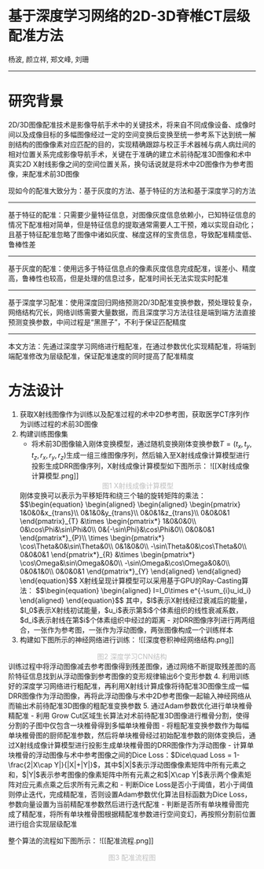 # 基于深度学习网络的2D-3D脊椎CT层级配准方法
杨波, 颜立祥, 郑文峰, 刘珊

---

# 研究背景

2D/3D图像配准技术是影像导航手术中的关键技术，将来自不同成像设备、成像时间以及成像目标的多幅图像经过一定的空间变换后变换至统一参考系下达到统一解剖结构的图像像素对应匹配的目的，实现精确跟踪与校正手术器械与病人病灶间的相对位置关系完成影像导航手术，关键在于准确的建立术前待配准3D图像和术中真实2D X射线影像之间的空间位置关系，换句话说就是将术中2D图像作为参考图像，来配准术前3D图像

现如今的配准大致分为：基于灰度的方法、基于特征的方法和基于深度学习的方法

---
基于特征的配准：只需要少量特征信息，对图像灰度信息依赖小，已知特征信息的情况下配准相对简单，但是特征信息的提取通常需要人工干预，难以实现自动化；且基于特征配准忽略了图像中诸如灰度、梯度这样的宝贵信息，导致配准精度低、鲁棒性差

---
基于灰度的配准：使用远多于特征信息点的像素灰度信息完成配准，误差小、精度高，鲁棒性也较高，但是处理的信息过多，配准时间长无法实现实时配准

---
基于深度学习配准：使用深度回归网络预测2D/3D配准变换参数，预处理较复杂，网络结构冗长，网络训练需要大量数据，而且深度学习方法往往是端到端方法直接预测变换参数，中间过程是“黑匣子”，不利于保证匹配精度

---
本文方法：先通过深度学习网络进行粗配准，在通过参数优化实现精配准，将端到端配准修改为层级配准，保证配准速度的同时提高了配准精度

# 方法设计

1. 获取X射线图像作为训练以及配准过程的术中2D参考图，获取医学CT序列作为训练过程的术前3D图像
2. 构建训练图像集
	- 将术前3D图像输入刚体变换模型，通过随机变换刚体变换参数$T=(t_x,t_y,t_z,r_x,r_y,r_z)$生成一组三维图像序列，然后输入至X射线成像计算模型进行投影生成DRR图像序列，X射线成像计算模型如下图所示：
	![[X射线成像计算模型.png]]
	<center><font color=silver>图1 X射线成像计算模型</font></center>
	刚体变换可以表示为平移矩阵和绕三个轴的旋转矩阵的乘法：
	$$\begin{equation}
	\begin{aligned}
	\begin{aligned}
	\begin{pmatrix}
	1&0&0&x_{trans}\\
	0&1&0&y_{trans}\\
	0&0&1&z_{trans}\\
	0&0&0&1
	\end{pmatrix}_{T}
	&\times
	\begin{pmatrix*}
	1&0&0&0\\
	0&\cos\Phi&\sin\Phi&0\\
	0&{-\sin\Phi}&\cos\Phi&0\\
	0&0&0&1
	\end{pmatrix*}_{P}\\
	\times
	\begin{pmatrix*}
	\cos\Theta&0&\sin\Theta&0\\
	0&1&0&0\\
	-\sin\Theta&0&\cos\Theta&0\\
	0&0&0&1
	\end{pmatrix*}_{R}
	&\times
	\begin{pmatrix*}
	\cos\Omega&\sin\Omega&0&0\\
	-\sin\Omega&\cos\Omega&0&0\\
	0&0&1&0\\
	0&0&0&1
	\end{pmatrix*}_{Y}
	\end{aligned}
	\end{aligned}
	\end{equation}$$
	X射线呈现计算模型可以采用基于GPU的Ray-Casting算法：
	$$\begin{equation}
	\begin{aligned}
	I=I_0\times e^{-\sum_{i}u_id_i}
	\end{aligned}
	\end{equation}$$
	其中，$I$表示X射线经过衰减后的能量，$I_0$表示X射线初试能量，$u_i$表示第$i$个体素组织的线性衰减系数，$d_i$表示射线在第$i$个体素组织中经过的距离
	- 对DRR图像序列进行两两组合，一张作为参考图，一张作为浮动图像，两张图像构成一个训练样本
3. 构建如下图所示的神经网络进行训练：
 ![[深度卷积神经网络结构.png]]

<center><font color=silver>图2 深度学习CNN结构</font></center>
	训练过程中将浮动图像减去参考图像得到残差图像，通过网络不断提取残差图的高阶特征信息找到从浮动图像到参考图像的变形规律输出6个变形参数
4. 利用训练好的深度学习网络进行粗配准，再利用X射线计算成像将待配准3D图像生成一幅DRR图像作为浮动图像，再将此浮动图像与术中2D参考图像一起输入神经网络从而输出术前待配准3D图像的粗配准变换参数
5. 通过Adam参数优化进行单块椎骨精配准
  - 利用 Grow Cut区域生长算法对术前待配准3D图像进行椎骨分割，使得分割的子图中仅包含一块椎骨得到多幅单块椎骨图
  - 将粗配准变换参数作为每幅单块椎骨图的厨师配准参数，然后将单块椎骨经过初始配准参数的刚体变换后，通过X射线成像计算模型进行投影生成单块椎骨图的DRR图像作为浮动图像
  - 计算单块椎骨的浮动图像与术中参考图像之间的Dice Loss：$Dice\quad Loss = 1-\frac{2|X\cap Y|}{|X|+|Y|}$，其中$|X|$表示浮动图像像素矩阵中所有元素之和，$|Y|$表示参考图像的像素矩阵中所有元素之和$|X\cap Y|$表示两个像素矩阵对应元素点乘之后求所有元素之和
  - 判断Dice Loss是否小于阈值，若小于阈值则停止迭代，完成精配准，否则设置Adam参数优化算法目标函数为Dice Loss，参数向量设置为当前精配准参数然后进行迭代配准
  - 判断是否所有单块椎骨图完成了精配准，将所有单块椎骨图根据精配准参数进行空间变幻，再按照分割前位置进行组合实现层级配准

整个算法的流程如下图所示：
![[配准流程.png]]
<center><font color=silver>图3 配准流程图</font></center>
